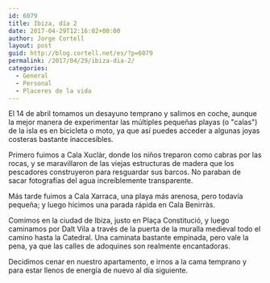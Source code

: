 ```yaml
---
id: 6079
title: Ibiza, día 2
date: 2017-04-29T12:16:02+00:00
author: Jorge Cortell
layout: post
guid: http://blog.cortell.net/es/?p=6079
permalink: /2017/04/29/ibiza-dia-2/
categories:
  - General
  - Personal
  - Placeres de la vida
---
```

El 14 de abril tomamos un desayuno temprano y salimos en coche, aunque la mejor manera de experimentar las múltiples pequeñas playas (o "calas") de la isla es en bicicleta o moto, ya que así puedes acceder a algunas joyas costeras bastante inaccesibles.

Primero fuimos a Cala Xuclàr, donde los niños treparon como cabras por las rocas, y se maravillaron de las viejas estructuras de madera que los pescadores construyeron para resguardar sus barcos. No paraban de sacar fotografías del agua increíblemente transparente.

Más tarde fuimos a Cala Xarraca, una playa más arenosa, pero todavía pequeña; y luego hicimos una parada rápida en Cala Benirràs.

Comimos en la ciudad de Ibiza, justo en Plaça Constitució, y luego caminamos por Dalt Vila a través de la puerta de la muralla medieval todo el camino hasta la Catedral. Una caminata bastante empinada, pero vale la pena, ya que las calles de adoquines son realmente encantadoras.

Decidimos cenar en nuestro apartamento, e irnos a la cama temprano y para estar llenos de energía de nuevo al día siguiente.